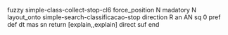 fuzzy simple-class-collect-stop-cl6
   force_position N
   madatory N
   layout_onto simple-search-classificacao-stop
   direction R
   an AN
   sq 0
   pref 
   def 
    dt mas
    sn 
    return [explain,,explain]
    direct 
   suf 
end
